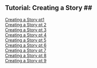 ## Tutorial: Creating a Story ## <br/>
[Creating a Story pt1](Creating_a_Story_pt1.md) <br/>
[Creating a Story pt 2](Creating_a_Story_pt_2.md) <br/>
[Creating a Story pt 3](Creating_a_Story_pt_3.md) <br/>
[Creating a Story pt 4](Creating_a_Story_pt_4.md) <br/>
[Creating a Story pt 5](Creating_a_Story_pt_5.md) <br/>
[Creating a Story pt 6](Creating_a_Story_pt_6.md) <br/>
[Creating a Story pt 7](Creating_a_Story_pt_7.md) <br/>
[Creating a Story pt 8](Creating_a_Story_pt_8.md) <br/>
[Creating a Story pt 9](Creating_a_Story_pt_9.md) <br/>
